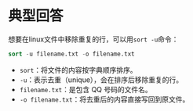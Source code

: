 # 典型回答


想要在linux文件中移除重复的行，可以用`sort -u`命令：



```sql
sort -u filename.txt -o filename.txt
```



+ `sort`：将文件的内容按字典顺序排序。
+ `-u`：表示去重（unique），会在排序后移除重复的行。
+ `filename.txt`：是包含 QQ 号码的文件名。
+ `-o filename.txt`：将去重后的内容直接写回到原文件。

